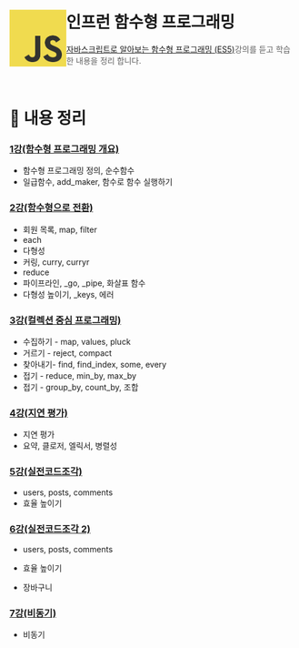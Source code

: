 # 인프런 함수형 프로그래밍 <img src="./logo.png" align=left width="100" alt="Logo" />

> [자바스크립트로 알아보는 함수형 프로그래밍 (ES5)](https://inf.run/Z1n7)강의를 듣고 학습한 내용을 정리 합니다.

<br/>

# 🌿 내용 정리

### [1강(함수형 프로그래밍 개요)](./src/1강/readme.md)

- 함수형 프로그래밍 정의, 순수함수
- 일급함수, add_maker, 함수로 함수 실행하기

### [2강(함수형으로 전환)](./src/2강/readme.md)

- 회원 목록, map, filter
- each
- 다형성
- 커링, curry, curryr
- reduce
- 파이프라인, \_go, \_pipe, 화살표 함수
- 다형성 높이기, \_keys, 에러

### [3강(컬렉션 중심 프로그래밍)](./src/3강/readme.md)

- 수집하기 - map, values, pluck
- 거르기 - reject, compact
- 찾아내기- find, find_index, some, every
- 접기 - reduce, min_by, max_by
- 접기 - group_by, count_by, 조합

### [4강(지연 평가)](./src/4강/readme.md)

- 지연 평가
- 요약, 클로저, 엘릭서, 병렬성

### [5강(실전코드조각)](./src/5강/readme.md)

- users, posts, comments
- 효율 높이기

### [6강(실전코드조각 2)](./src/6강/readme.md)

- users, posts, comments
- 효율 높이기

- 장바구니

### [7강(비동기)](./src/7강/readme.md)

- 비동기
